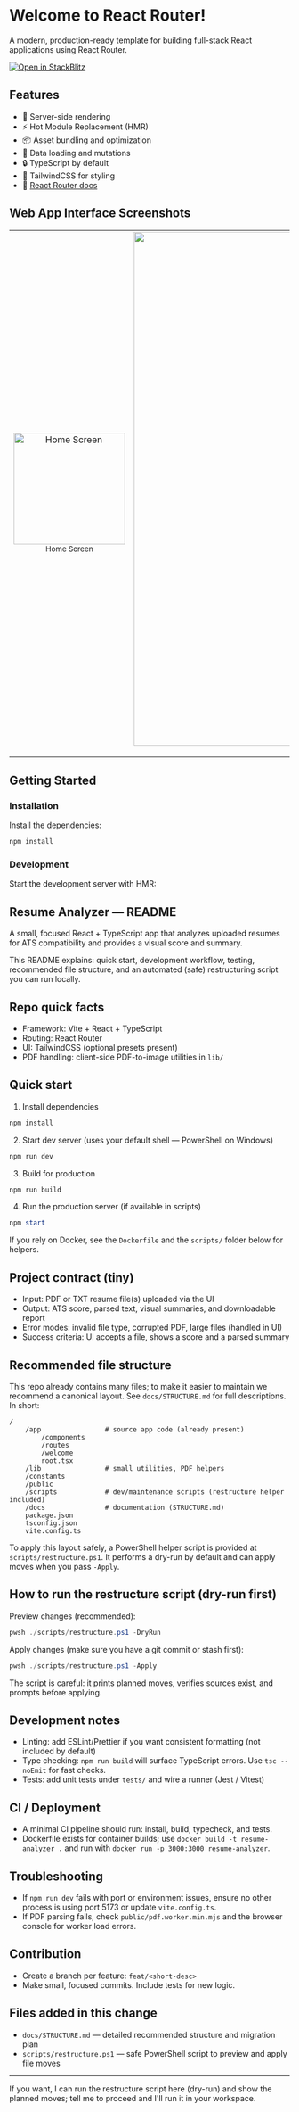 # Welcome to React Router!

A modern, production-ready template for building full-stack React applications using React Router.

[![Open in StackBlitz](https://developer.stackblitz.com/img/open_in_stackblitz.svg)](https://stackblitz.com/github/remix-run/react-router-templates/tree/main/default)

## Features

- 🚀 Server-side rendering
- ⚡️ Hot Module Replacement (HMR)
- 📦 Asset bundling and optimization
- 🔄 Data loading and mutations
- 🔒 TypeScript by default
- 🎉 TailwindCSS for styling
- 📖 [React Router docs](https://reactrouter.com/)

## Web App Interface Screenshots

<table>
  <tr>
    <td align="center">
      <img
        src="https://github.com/user-attachments/assets/df16b139-3b9d-48e9-a500-36417bb93c42"
        alt="Home Screen"
        width="200" />
      <br />
      <sub>Home Screen</sub>
    </td>
    <td align="center">
      <img width="1903" height="922" alt="Screenshot 2025-08-16 152200" src="https://github.com/user-attachments/assets/69fe2900-687c-464b-bc5a-745a36f0d617" />
      <br />
      <sub>Resume Upload Screen</sub>
    </td>
    <td align="center">
      <img
        src="https://github.com/user-attachments/assets/e8671c01-294d-4f7f-a382-20b810a47da8"
        alt="Resume analyzer Screen"
        width="200" />
      <br />
      <sub>Resume analyzer Screen</sub>
    </td>
  </tr>
</table>

## Getting Started

### Installation

Install the dependencies:

```bash
npm install
```

### Development

Start the development server with HMR:

## Resume Analyzer — README

A small, focused React + TypeScript app that analyzes uploaded resumes for ATS compatibility and provides a visual score and summary.

This README explains: quick start, development workflow, testing, recommended file structure, and an automated (safe) restructuring script you can run locally.

## Repo quick facts

- Framework: Vite + React + TypeScript
- Routing: React Router
- UI: TailwindCSS (optional presets present)
- PDF handling: client-side PDF-to-image utilities in `lib/`

## Quick start

1. Install dependencies

```powershell
npm install
```

2. Start dev server (uses your default shell — PowerShell on Windows)

```powershell
npm run dev
```

3. Build for production

```powershell
npm run build
```

4. Run the production server (if available in scripts)

```powershell
npm start
```

If you rely on Docker, see the `Dockerfile` and the `scripts/` folder below for helpers.

## Project contract (tiny)

- Input: PDF or TXT resume file(s) uploaded via the UI
- Output: ATS score, parsed text, visual summaries, and downloadable report
- Error modes: invalid file type, corrupted PDF, large files (handled in UI)
- Success criteria: UI accepts a file, shows a score and a parsed summary

## Recommended file structure

This repo already contains many files; to make it easier to maintain we recommend a canonical layout. See `docs/STRUCTURE.md` for full descriptions. In short:

```
/
	/app                # source app code (already present)
		/components
		/routes
		/welcome
		root.tsx
	/lib                # small utilities, PDF helpers
	/constants
	/public
	/scripts            # dev/maintenance scripts (restructure helper included)
	/docs               # documentation (STRUCTURE.md)
	package.json
	tsconfig.json
	vite.config.ts
```

To apply this layout safely, a PowerShell helper script is provided at `scripts/restructure.ps1`. It performs a dry-run by default and can apply moves when you pass `-Apply`.

## How to run the restructure script (dry-run first)

Preview changes (recommended):

```powershell
pwsh ./scripts/restructure.ps1 -DryRun
```

Apply changes (make sure you have a git commit or stash first):

```powershell
pwsh ./scripts/restructure.ps1 -Apply
```

The script is careful: it prints planned moves, verifies sources exist, and prompts before applying.

## Development notes

- Linting: add ESLint/Prettier if you want consistent formatting (not included by default)
- Type checking: `npm run build` will surface TypeScript errors. Use `tsc --noEmit` for fast checks.
- Tests: add unit tests under `tests/` and wire a runner (Jest / Vitest)

## CI / Deployment

- A minimal CI pipeline should run: install, build, typecheck, and tests.
- Dockerfile exists for container builds; use `docker build -t resume-analyzer .` and run with `docker run -p 3000:3000 resume-analyzer`.

## Troubleshooting

- If `npm run dev` fails with port or environment issues, ensure no other process is using port 5173 or update `vite.config.ts`.
- If PDF parsing fails, check `public/pdf.worker.min.mjs` and the browser console for worker load errors.

## Contribution

- Create a branch per feature: `feat/<short-desc>`
- Make small, focused commits. Include tests for new logic.

## Files added in this change

- `docs/STRUCTURE.md` — detailed recommended structure and migration plan
- `scripts/restructure.ps1` — safe PowerShell script to preview and apply file moves

---

If you want, I can run the restructure script here (dry-run) and show the planned moves; tell me to proceed and I'll run it in your workspace.
